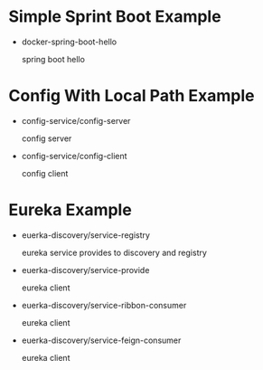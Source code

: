# Simple Sprint Boot Example

  - docker-spring-boot-hello

    spring boot hello


# Config With Local Path Example

  - config-service/config-server

    config server

  - config-service/config-client

    config client

# Eureka Example

  - euerka-discovery/service-registry

    eureka service provides to discovery and registry

  - euerka-discovery/service-provide

    eureka client

  - euerka-discovery/service-ribbon-consumer

    eureka client

  - euerka-discovery/service-feign-consumer

    eureka client
